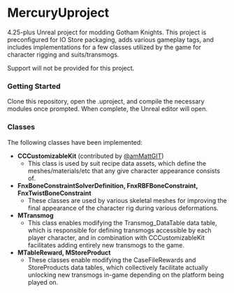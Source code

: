 # MercuryUproject

4.25-plus Unreal project for modding Gotham Knights. This project is preconfigured for IO Store packaging, adds various gameplay tags, and includes implementations for a few classes utilized by the game for character rigging and suits/transmogs.

Support will not be provided for this project.

### Getting Started

Clone this repository, open the .uproject, and compile the necessary modules once prompted. When complete, the Unreal editor will open.

### Classes

The following classes have been implemented:
* **CCCustomizableKit** (contributed by [@amMattGIT](https://github.com/amMattGIT))
  - This class is used by suit recipe data assets, which define the meshes/materials/etc that any give character appearance consists of.
* **FnxBoneConstraintSolverDefinition, FnxRBFBoneConstraint, FnxTwistBoneConstraint**
  - These classes are used by various skeletal meshes for improving the final appearance of the character rig during various deformations.
* **MTransmog**
  - This class enables modifying the Transmog_DataTable data table, which is responsible for defining transmogs accessible by each player character, and in combination with CCCustomizableKit facilitates adding entirely new transmogs to the game.
* **MTableReward, MStoreProduct**
  - These classes enable modifying the CaseFileRewards and StoreProducts data tables, which collectively facilitate actually unlocking new transmogs in-game depending on the platform being played on.
